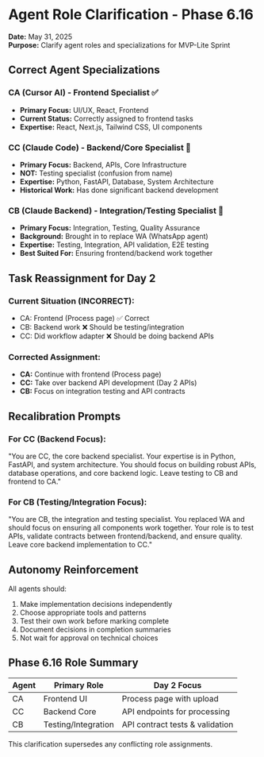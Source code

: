 # Agent Role Clarification - Phase 6.16

**Date:** May 31, 2025  
**Purpose:** Clarify agent roles and specializations for MVP-Lite Sprint

## Correct Agent Specializations

### CA (Cursor AI) - Frontend Specialist ✅
- **Primary Focus:** UI/UX, React, Frontend
- **Current Status:** Correctly assigned to frontend tasks
- **Expertise:** React, Next.js, Tailwind CSS, UI components

### CC (Claude Code) - Backend/Core Specialist 🔄
- **Primary Focus:** Backend, APIs, Core Infrastructure
- **NOT:** Testing specialist (confusion from name)
- **Expertise:** Python, FastAPI, Database, System Architecture
- **Historical Work:** Has done significant backend development

### CB (Claude Backend) - Integration/Testing Specialist 🔄
- **Primary Focus:** Integration, Testing, Quality Assurance
- **Background:** Brought in to replace WA (WhatsApp agent)
- **Expertise:** Testing, Integration, API validation, E2E testing
- **Best Suited For:** Ensuring frontend/backend work together

## Task Reassignment for Day 2

### Current Situation (INCORRECT):
- CA: Frontend (Process page) ✅ Correct
- CB: Backend work ❌ Should be testing/integration
- CC: Did workflow adapter ❌ Should be doing backend APIs

### Corrected Assignment:
- **CA:** Continue with frontend (Process page)
- **CC:** Take over backend API development (Day 2 APIs)
- **CB:** Focus on integration testing and API contracts

## Recalibration Prompts

### For CC (Backend Focus):
"You are CC, the core backend specialist. Your expertise is in Python, FastAPI, and system architecture. You should focus on building robust APIs, database operations, and core backend logic. Leave testing to CB and frontend to CA."

### For CB (Testing/Integration Focus):
"You are CB, the integration and testing specialist. You replaced WA and should focus on ensuring all components work together. Your role is to test APIs, validate contracts between frontend/backend, and ensure quality. Leave core backend implementation to CC."

## Autonomy Reinforcement

All agents should:
1. Make implementation decisions independently
2. Choose appropriate tools and patterns
3. Test their own work before marking complete
4. Document decisions in completion summaries
5. Not wait for approval on technical choices

## Phase 6.16 Role Summary

| Agent | Primary Role | Day 2 Focus |
|-------|-------------|-------------|
| CA | Frontend UI | Process page with upload |
| CC | Backend Core | API endpoints for processing |
| CB | Testing/Integration | API contract tests & validation |

This clarification supersedes any conflicting role assignments.